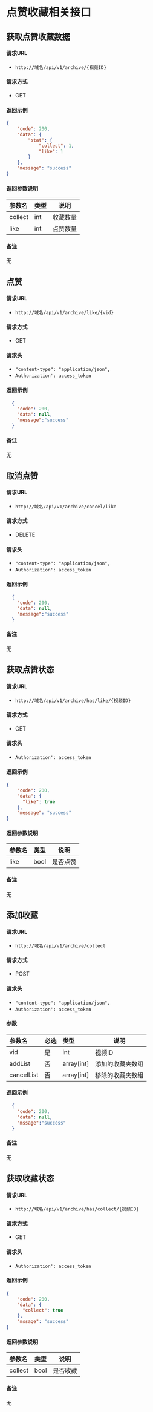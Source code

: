 # 点赞收藏相关接口

## 获取点赞收藏数据

#### 请求URL
- ` http://域名/api/v1/archive/{视频ID} `
  
#### 请求方式
- GET 

#### 返回示例 

``` json
{
    "code": 200,
    "data": {
        "stat": {
            "collect": 1,
            "like": 1
        }
    },
    "message": "success"
}
```

#### 返回参数说明 
| 参数名  | 类型 | 说明     |
| :------ | :--- | -------- |
| collect | int  | 收藏数量 |
| like    | int  | 点赞数量 |

#### 备注
无


## 点赞

#### 请求URL
- ` http://域名/api/v1/archive/like/{vid} `
  
#### 请求方式
- GET 

####  请求头
- `"content-type": "application/json",`
- `Authorization': access_token`


#### 返回示例 

``` json
  {
    "code": 200,
    "data": null,
    "message":"success"
  }
```

#### 备注
无
    

## 取消点赞

#### 请求URL
- ` http://域名/api/v1/archive/cancel/like `
  
#### 请求方式
- DELETE 

####  请求头
- `"content-type": "application/json",`
- `Authorization': access_token `


#### 返回示例 

``` json
  {
    "code": 200,
    "data": null,
    "message":"success"
  }
```

#### 备注
无


## 获取点赞状态

#### 请求URL
- ` http://域名/api/v1/archive/has/like/{视频ID} `
  
#### 请求方式
- GET 

####  请求头
- `Authorization': access_token`

#### 返回示例 

``` json
{
    "code": 200,
    "data": {
      "like": true
    },
    "message": "success"
}
```

#### 返回参数说明 
| 参数名 | 类型 | 说明     |
| :----- | :--- | -------- |
| like   | bool | 是否点赞 |

#### 备注
无


## 添加收藏

#### 请求URL
- ` http://域名/api/v1/archive/collect `
  
#### 请求方式
- POST 

####  请求头
- `"content-type": "application/json",`
- `Authorization': access_token`

#### 参数

| 参数名     | 必选 | 类型       | 说明             |
| :--------- | :--- | :--------- | ---------------- |
| vid        | 是   | int        | 视频ID           |
| addList    | 否   | array[int] | 添加的收藏夹数组 |
| cancelList | 否   | array[int] | 移除的收藏夹数组 |

#### 返回示例 

``` json
  {
    "code": 200,
    "data": null,
    "mssage":"success"
  }
```

#### 备注
无


## 获取收藏状态

#### 请求URL
- ` http://域名/api/v1/archive/has/collect/{视频ID} `
  
#### 请求方式
- GET 

####  请求头
- `Authorization': access_token`

#### 返回示例 

``` json
{
    "code": 200,
    "data": {
      "collect": true
    },
    "mssage": "success"
}
```

#### 返回参数说明 
| 参数名  | 类型 | 说明     |
| :------ | :--- | -------- |
| collect | bool | 是否收藏 |

#### 备注
无
